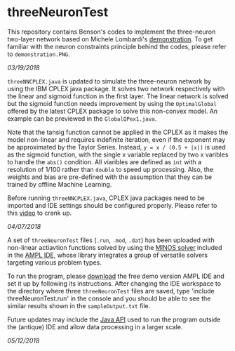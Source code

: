 # threeNeuronTest

This repository contains Benson's codes to implement the three-neuron two-layer network based on Michele Lombardi's [demonstration](https://www.researchgate.net/profile/Michele_Lombardi/publication/270891264_A_New_Propagator_for_Two-Layer_Neural_Networks_in_Empirical_Model_Learning/links/54b7fdc20cf28faced616f55.pdf). To get familiar with the neuron constraints principle behind the codes, please refer to `demonstration.PNG`.

*03/19/2018*

`threeNNCPLEX.java` is updated to simulate the three-neuron network by using the IBM CPLEX java package. It solves two network respectively with the linear and sigmoid function in the first layer. The linear network is solved but the sigmoid function needs improvement by using the `OptimalGlobal` offered by the latest CPLEX package to solve this non-convex model. An example can be previewed in the `GlobalQPex1.java`. 

Note that the tansig function cannot be applied in the CPLEX as it makes the model non-linear and requires indefinite iteration, even if the exponent may be approximated by the Taylor Series. Instead, `y = x / (0.5 + |x|)` is used as the sigmoid function, with the single x variable replaced by two x varibles to handle the `abs()` condition. All viaribles are defined as `int` with a resolution of 1/100 rather than `double` to speed up processing. Also, the weights and bias are pre-defined with the assumption that they can be trained by offline Machine Learning. 

Before running `threeNNCPLEX.java`, CPLEX java packages need to be imported and IDE settings should be configured properly. Please refer to this [video](https://www.youtube.com/watch?v=51CcmaISSX0&t=231s) to crank up.

*04/07/2018*

A set of `threeNeuronTest` files (`.run`, `.mod`, `.dat`) has been uploaded with non-linear actiavtion functions solved by using the [MINOS solver](https://web.stanford.edu/group/SOL/guides/minos55.pdf) included in the [AMPL IDE](https://ampl.com/products/solvers/all-solvers-for-ampl/), whose library integrates a group of versatile solvers targeting various problem types.

To run the program, please [download](https://ampl.com/products/ampl/ampl-for-students/#Demo) the free demo version AMPL IDE and set it up by following its instructions. After changing the IDE workspace to the directory where three `threeNeuronTest` files are saved, type 'include threeNeuronTest.run' in the console and you should be able to see the similar results shown in the `sampleOutput.txt` file.

Future updates may include the [Java API](https://ampl.com/api/latest/java/index.html) used to run the program outside the (antique) IDE and allow data processing in a larger scale.

*05/12/2018*
